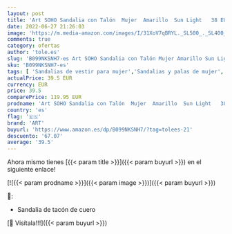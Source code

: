 ```yaml
---
layout: post
title: 'Art SOHO Sandalia con Talón  Mujer  Amarillo  Sun Light   38 EU'
date: 2022-06-27 21:26:03
image: 'https://m.media-amazon.com/images/I/31XoV7qBRYL._SL500_._SL400_.jpg'
comments: true
category: ofertas
author: 'tole.es'
slug: 'B099NKSNH7-es Art SOHO Sandalia con Talón Mujer Amarillo Sun Light 38 EU'
sku: 'B099NKSNH7-es'
tags: [ 'Sandalias de vestir para mujer','Sandalias y palas de mujer','Zapatos','Zapatos para mujer','Zapatos y complementos','art','sandalia','🇪🇸', ]
actualPrice: 39.5 EUR
currency: EUR
price: 39.5
comparePrice: 119.95 EUR
prodname: 'Art SOHO Sandalia con Talón  Mujer  Amarillo  Sun Light   38 EU'
country: 'es'
flag: '🇪🇸'
brand: 'ART'
buyurl: 'https://www.amazon.es/dp/B099NKSNH7/?tag=tolees-21'
descuento: '67.07'
average: '39.5'
---
```


Ahora mismo tienes [{{< param title >}}]({{< param buyurl >}}) en el siguiente enlace!

[![{{< param prodname >}}]({{< param image >}})]({{< param buyurl >}})

🔎:

- Sandalia de tacón de cuero

[🛒 Visítala!!!]({{< param buyurl >}})
